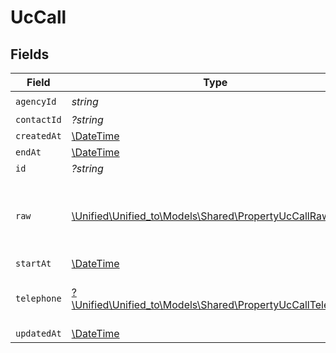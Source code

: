 # UcCall


## Fields

| Field                                                                                                        | Type                                                                                                         | Required                                                                                                     | Description                                                                                                  |
| ------------------------------------------------------------------------------------------------------------ | ------------------------------------------------------------------------------------------------------------ | ------------------------------------------------------------------------------------------------------------ | ------------------------------------------------------------------------------------------------------------ |
| `agencyId`                                                                                                   | *string*                                                                                                     | :heavy_check_mark:                                                                                           | N/A                                                                                                          |
| `contactId`                                                                                                  | *?string*                                                                                                    | :heavy_minus_sign:                                                                                           | N/A                                                                                                          |
| `createdAt`                                                                                                  | [\DateTime](https://www.php.net/manual/en/class.datetime.php)                                                | :heavy_minus_sign:                                                                                           | N/A                                                                                                          |
| `endAt`                                                                                                      | [\DateTime](https://www.php.net/manual/en/class.datetime.php)                                                | :heavy_minus_sign:                                                                                           | N/A                                                                                                          |
| `id`                                                                                                         | *?string*                                                                                                    | :heavy_minus_sign:                                                                                           | N/A                                                                                                          |
| `raw`                                                                                                        | [\Unified\Unified_to\Models\Shared\PropertyUcCallRaw](../../models/shared/PropertyUcCallRaw.md)              | :heavy_check_mark:                                                                                           | The raw data returned by the integration for this call                                                       |
| `startAt`                                                                                                    | [\DateTime](https://www.php.net/manual/en/class.datetime.php)                                                | :heavy_minus_sign:                                                                                           | N/A                                                                                                          |
| `telephone`                                                                                                  | [?\Unified\Unified_to\Models\Shared\PropertyUcCallTelephone](../../models/shared/PropertyUcCallTelephone.md) | :heavy_minus_sign:                                                                                           | The telephone number called                                                                                  |
| `updatedAt`                                                                                                  | [\DateTime](https://www.php.net/manual/en/class.datetime.php)                                                | :heavy_minus_sign:                                                                                           | N/A                                                                                                          |
